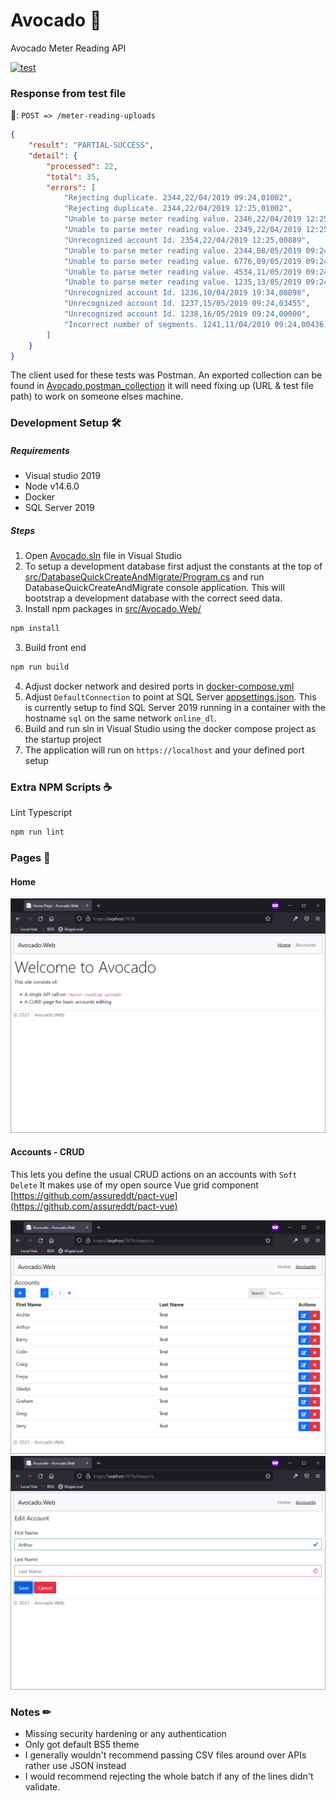 # Avocado 🤵
Avocado Meter Reading API

[![test](https://github.com/jonny64bit/Avocado/actions/workflows/test.yml/badge.svg)](https://github.com/jonny64bit/Avocado/actions/workflows/test.yml)

### Response from test file

🤙: `POST => /meter-reading-uploads`

```JSON
{
    "result": "PARTIAL-SUCCESS",
    "detail": {
        "processed": 22,
        "total": 35,
        "errors": [
            "Rejecting duplicate. 2344,22/04/2019 09:24,01002",
            "Rejecting duplicate. 2344,22/04/2019 12:25,01002",
            "Unable to parse meter reading value. 2346,22/04/2019 12:25,999999",
            "Unable to parse meter reading value. 2349,22/04/2019 12:25,VOID",
            "Unrecognized account Id. 2354,22/04/2019 12:25,00889",
            "Unable to parse meter reading value. 2344,08/05/2019 09:24,0X765",
            "Unable to parse meter reading value. 6776,09/05/2019 09:24,-06575",
            "Unable to parse meter reading value. 4534,11/05/2019 09:24,",
            "Unable to parse meter reading value. 1235,13/05/2019 09:24,",
            "Unrecognized account Id. 1236,10/04/2019 19:34,08898",
            "Unrecognized account Id. 1237,15/05/2019 09:24,03455",
            "Unrecognized account Id. 1238,16/05/2019 09:24,00000",
            "Incorrect number of segments. 1241,11/04/2019 09:24,00436,X"
        ]
    }
}
```
The client used for these tests was Postman. An exported collection can be found in [Avocado.postman_collection](Postman/Avocado.postman_collection.json) it will need fixing up (URL & test file path) to work on someone elses machine.

### Development Setup 🛠

##### Requirements

-   Visual studio 2019
-   Node v14.6.0
-   Docker
-   SQL Server 2019

##### Steps

1. Open [Avocado.sln](Avocado.sln) file in Visual Studio
2. To setup a development database first adjust the constants at the top of [src/DatabaseQuickCreateAndMigrate/Program.cs](src/DatabaseQuickCreateAndMigrate/Program.cs) and run DatabaseQuickCreateAndMigrate console application. This will bootstrap a  development database with the correct seed data.
2. Install npm packages in [src/Avocado.Web/](src/Avocado.Web/)

```bash
npm install
```
3. Build front end

```bash
npm run build
```
4. Adjust docker network and desired ports in [docker-compose.yml](src/docker-compose.yml)
5. Adjust `DefaultConnection` to point at SQL Server [appsettings.json](src/Avocado.Web/appsettings.json). This is currently setup to find SQL Server 2019 running in a container with the hostname `sql` on the same network `online_dl`.
5. Build and run sln in Visual Studio using the docker compose project as the startup project
6. The application will run on `https://localhost` and your defined port setup

### Extra NPM Scripts ☕

Lint Typescript

```bash
npm run lint
```

### Pages 📃

#### Home

![Home](Screenshots/Home.png)

#### Accounts - CRUD

This lets you define the usual CRUD actions on an accounts with `Soft Delete`
It makes use of my open source Vue grid component [https://github.com/assureddt/pact-vue](https://github.com/assureddt/pact-vue)

![Home](Screenshots/Accounts.png)
![Home](Screenshots/Accounts_Editing.png)

### Notes ✏

- Missing security hardening or any authentication
- Only got default BS5 theme
- I generally wouldn't recommend passing CSV files around over APIs rather use JSON instead
- I would recommend rejecting the whole batch if any of the lines didn't validate.